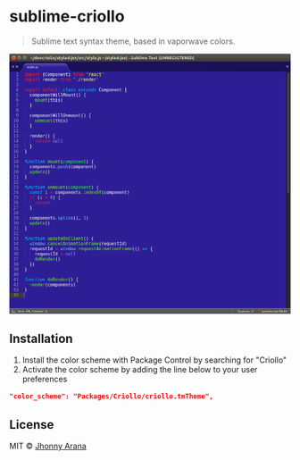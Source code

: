 # sublime-criollo

> Sublime text syntax theme, based in vaporwave colors.

![](screenshot.png)

## Installation

1. Install the color scheme with Package Control by searching for "Criollo"
2. Activate the color scheme by adding the line below to your user preferences

```json
"color_scheme": "Packages/Criollo/criollo.tmTheme",
```
## License

MIT © [Jhonny Arana](https://github.com/aranajhonny)
